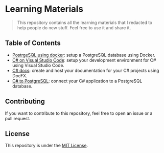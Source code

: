 # Learning Materials

> This repository contains all the learning materials that I redacted to help people do new stuff. Feel free to use it and share it.

## Table of Contents

- [PostrgeSQL using docker](docs/postgres-docker.md): setup a PostgreSQL database using Docker.
- [C# on Visual Studio Code](docs/csharp-on-vscode.md): setup your development environment for C# using Visual Studio Code.
- [C# docs](docs/csharp-docs.md): create and host your documentation for your C# projects using DocFX.
- [C# to PostgreSQL](docs/csharp-to-postgres.md): connect your C# application to a PostgreSQL database.

## Contributing

If you want to contribute to this repository, feel free to open an issue or a pull request.

## License

This repository is under the [MIT License](LICENSE).
